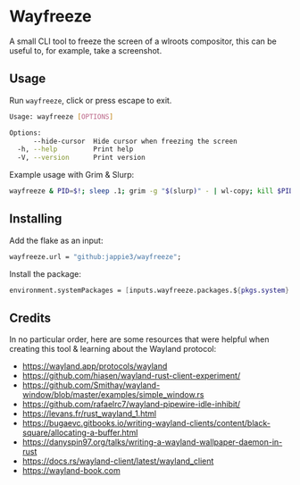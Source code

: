 # Wayfreeze

A small CLI tool to freeze the screen of a wlroots compositor, this can be useful to, for example, take a screenshot.

## Usage

Run `wayfreeze`, click or press escape to exit.

```bash
Usage: wayfreeze [OPTIONS]

Options:
      --hide-cursor  Hide cursor when freezing the screen
  -h, --help         Print help
  -V, --version      Print version
```

Example usage with Grim & Slurp:

```bash
wayfreeze & PID=$!; sleep .1; grim -g "$(slurp)" - | wl-copy; kill $PID
```

## Installing

Add the flake as an input:

```nix
wayfreeze.url = "github:jappie3/wayfreeze";
```

Install the package:

```nix
environment.systemPackages = [inputs.wayfreeze.packages.${pkgs.system}.wayfreeze];
```

## Credits

In no particular order, here are some resources that were helpful when creating this tool & learning about the Wayland protocol:

- https://wayland.app/protocols/wayland
- https://github.com/hiasen/wayland-rust-client-experiment/
- https://github.com/Smithay/wayland-window/blob/master/examples/simple_window.rs
- https://github.com/rafaelrc7/wayland-pipewire-idle-inhibit/
- https://levans.fr/rust_wayland_1.html
- https://bugaevc.gitbooks.io/writing-wayland-clients/content/black-square/allocating-a-buffer.html
- https://danyspin97.org/talks/writing-a-wayland-wallpaper-daemon-in-rust
- https://docs.rs/wayland-client/latest/wayland_client
- https://wayland-book.com
